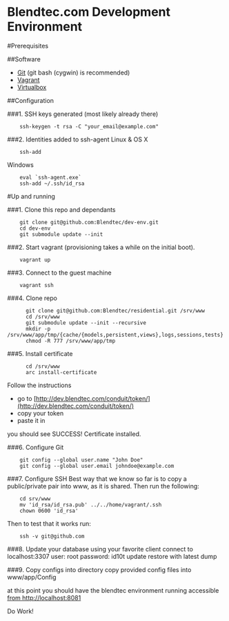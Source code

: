 Blendtec.com Development Environment
=======
#Prerequisites

##Software
*  [Git](http://git-scm.com/downloads) (git bash (cygwin) is recommended)
*  [Vagrant](http://downloads.vagrantup.com)
*  [Virtualbox](https://www.virtualbox.org/wiki/Downloads)

##Configuration

###1. SSH keys generated (most likely already there)
```shell
    ssh-keygen -t rsa -C "your_email@example.com"
```
###2. Identities added to ssh-agent
Linux & OS X
```shell
    ssh-add
```
Windows
```shell
    eval `ssh-agent.exe`
    ssh-add ~/.ssh/id_rsa
```



#Up and running

###1. Clone this repo and dependants
```shell
    git clone git@github.com:Blendtec/dev-env.git
    cd dev-env
    git submodule update --init
```

###2. Start vagrant (provisioning takes a while on the initial boot). 
```shell
    vagrant up
```

###3. Connect to the guest machine

```shell
    vagrant ssh
```

###4. Clone repo
```shell
      git clone git@github.com:Blendtec/residential.git /srv/www
	  cd /srv/www
	  git submodule update --init --recursive
	  mkdir -p /srv/www/app/tmp/{cache/{models,persistent,views},logs,sessions,tests}
      chmod -R 777 /srv/www/app/tmp
```

###5. Install certificate
```shell
      cd /srv/www
      arc install-certificate
```
Follow the instructions
*    go to [http://dev.blendtec.com/conduit/token/](http://dev.blendtec.com/conduit/token/) 
*    copy your token
*    paste it in

you should see SUCCESS! Certificate installed. 

###6. Configure Git
```shell
    git config --global user.name "John Doe"
    git config --global user.email johndoe@example.com
```

###7. Configure SSH
Best way that we know so far is to copy a public/private pair into www, as it is shared. Then run the following:
```shell
    cd srv/www
    mv 'id_rsa/id_rsa.pub' ../../home/vagrant/.ssh
    chown 0600 'id_rsa' 
```
Then to test that it works run:
```shell
    ssh -v git@github.com
```

###8. Update your database
using your favorite client connect to localhost:3307
user: root
password: id10t
update restore with latest dump

###9. Copy configs into directory
copy provided config files into www/app/Config

at this point you should have the blendtec environment running accessible [from http://localhost:8081](http://localhost:8081)

Do Work!
